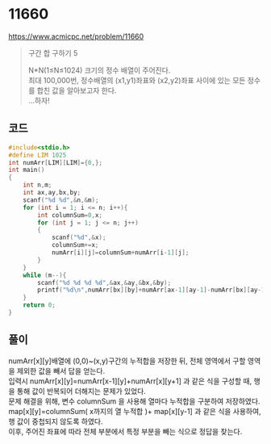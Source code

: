 # 11660
https://www.acmicpc.net/problem/11660
> <p>구간 합 구하기 5</p>
> N*N(1≤N≤1024) 크기의 정수 배열이 주어진다.<br>
> 최대 100,000번, 정수배열의 (x1,y1)좌표와 (x2,y2)좌표 사이에 있는 모든 정수를 합친 값을 알아보고자 한다.<br>
> ...하자!<br>

## 코드
```c
#include<stdio.h>
#define LIM 1025
int numArr[LIM][LIM]={0,};
int main()
{
    int n,m;
    int ax,ay,bx,by;
    scanf("%d %d",&n,&m);
    for (int i = 1; i <= n; i++){
        int columnSum=0,x;
        for (int j = 1; j <= n; j++)
        {
            scanf("%d",&x);
            columnSum+=x;
            numArr[i][j]=columnSum+numArr[i-1][j];
        }
    }
    while (m--){
        scanf("%d %d %d %d",&ax,&ay,&bx,&by);
        printf("%d\n",numArr[bx][by]+numArr[ax-1][ay-1]-numArr[bx][ay-1]-numArr[ax-1][by]);
    }
    return 0;
}
```

## 풀이
numArr[x][y]배열에 (0,0)~(x,y)구간의 누적합을 저장한 뒤, 전체 영역에서 구할 영역을 제외한 값을 빼서 답을 얻는다.<br>
입력시 numArr[x][y]=numArr[x-1][y]+numArr[x][y+1] 과 같은 식을 구성할 때, 행을 통해 값이 반복되어 더해지는 문제가 있었다.<br>
문제 해결을 위해, 변수 columnSum 을 사용해 열마다 누적합을 구분하여 저장하였다.<br>
map[x][y]=columnSum( x까지의 열 누적합 )+ map[x][y-1] 과 같은 식을 사용하여, 행 값이 중첩되지 않도록 하였다.<br>
이후, 주어진 좌표에 따라 전체 부분에서 특정 부분을 빼는 식으로 정답을 찾는다.<br>